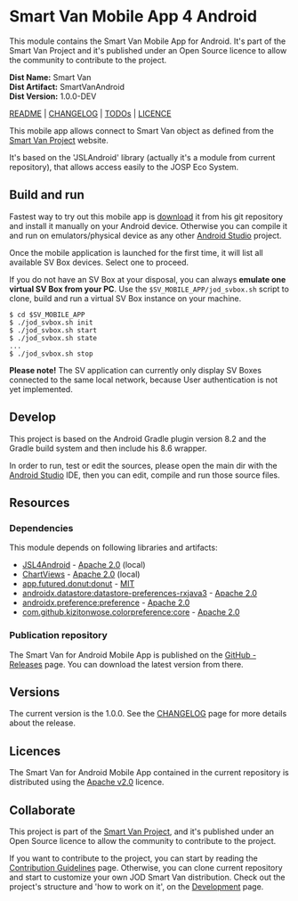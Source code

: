# Smart Van Mobile App 4 Android

This module contains the Smart Van Mobile App for Android. It's part of the Smart Van
Project and it's published under an Open Source licence to allow the community to
contribute to the project.

**Dist Name:** Smart Van<br />
**Dist Artifact:** SmartVanAndroid<br />
**Dist Version:** 1.0.0-DEV

[README](README.md) | [CHANGELOG](CHANGELOG.md) | [TODOs](TODOs.md) | [LICENCE](LICENCE.md)

This mobile app allows connect to Smart Van object as defined from
the [Smart Van Project](https://smartvan.johnosproject.org/)
website.

It's based on the 'JSLAndroid' library (actually it's a module from current
repository), that allows access easily to the JOSP Eco System.


## Build and run

Fastest way to try out this mobile app
is [download](https://github.com/Smart-Van-2-0/com.robypomper.smartvan.app.android/releases)
it from his git repository and install it manually on your Android device.
Otherwise you can compile it and run on emulators/physical device as any
other [Android Studio](https://developer.android.com/studio/run)
project.

Once the mobile application is launched for the first time, it will list all
available SV Box devices. Select one to proceed.

If you do not have an SV Box at your disposal, you can always **emulate one
virtual SV Box from your PC**. Use the `$SV_MOBILE_APP/jod_svbox.sh` script to
clone, build and run a virtual SV Box instance on your machine.

```shell
$ cd $SV_MOBILE_APP
$ ./jod_svbox.sh init
$ ./jod_svbox.sh start
$ ./jod_svbox.sh state
...
$ ./jod_svbox.sh stop
```

**Please note!** The SV application can currently only display SV Boxes
connected to the same local network, because User authentication is not yet
implemented.


## Develop

This project is based on the Android Gradle plugin version 8.2 and the Gradle
build system and then include his 8.6 wrapper.

In order to run, test or edit the sources, please open the main dir with the
[Android Studio](https://developer.android.com/studio/projects) IDE, then you
can edit, compile and run those source files.


## Resources

### Dependencies

This module depends on following libraries and artifacts:

* [JSL4Android](../jsl_android/README.md) - [Apache 2.0](https://www.apache.org/licenses/LICENSE-2.0) (local)
* [ChartViews](../chart_views/README.md) - [Apache 2.0](https://www.apache.org/licenses/LICENSE-2.0) (local)
* [app.futured.donut:donut](https://github.com/futuredapp/donut) - [MIT](https://github.com/futuredapp/donut/blob/master/LICENSE)
* [androidx.datastore:datastore-preferences-rxjava3](https://developer.android.com/jetpack/androidx/releases/datastore) - [Apache 2.0](https://www.apache.org/licenses/LICENSE-2.0)
* [androidx.preference:preference](https://developer.android.com/jetpack/androidx/releases/preference) - [Apache 2.0](https://www.apache.org/licenses/LICENSE-2.0)
* [com.github.kizitonwose.colorpreference:core](https://github.com/kizitonwose/colorpreference) - [Apache 2.0](https://www.apache.org/licenses/LICENSE-2.0)

### Publication repository

The Smart Van for Android Mobile App is published on the
[GitHub - Releases](https://github.com/Smart-Van-2-0/com.robypomper.smartvan.app.android/releases)
page. You can download the latest version from there.


## Versions

The current version is the 1.0.0. See the [CHANGELOG](CHANGELOG.md) page for more
details about the release.


## Licences

The Smart Van for Android Mobile App contained in the current repository is
distributed using the [Apache v2.0](LICENCE.md) licence.


## Collaborate

This project is part of the [Smart Van Project](https://smartvan.johnosproject.org),
and it's published under an Open Source licence to allow the community to
contribute to the project.

If you want to contribute to the project, you can start by reading the
[Contribution Guidelines](https://smartvan.johnosproject.org/collaborate) page.
Otherwise, you can clone current repository and start to customize your own
JOD Smart Van distribution. Check out the project's structure and 'how to work
on it', on the [Development](/docs/development.md) page.

